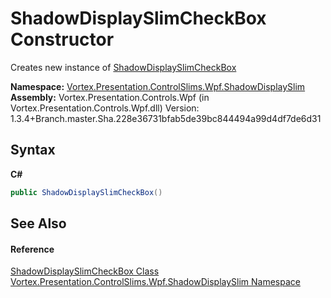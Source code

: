 # ShadowDisplaySlimCheckBox Constructor 
 

Creates new instance of <a href="T_Vortex_Presentation_ControlSlims_Wpf_ShadowDisplaySlim_ShadowDisplaySlimCheckBox.md">ShadowDisplaySlimCheckBox</a>

**Namespace:**&nbsp;<a href="N_Vortex_Presentation_ControlSlims_Wpf_ShadowDisplaySlim.md">Vortex.Presentation.ControlSlims.Wpf.ShadowDisplaySlim</a><br />**Assembly:**&nbsp;Vortex.Presentation.Controls.Wpf (in Vortex.Presentation.Controls.Wpf.dll) Version: 1.3.4+Branch.master.Sha.228e36731bfab5de39bc844494a99d4df7de6d31

## Syntax

**C#**<br />
``` C#
public ShadowDisplaySlimCheckBox()
```


## See Also


#### Reference
<a href="T_Vortex_Presentation_ControlSlims_Wpf_ShadowDisplaySlim_ShadowDisplaySlimCheckBox.md">ShadowDisplaySlimCheckBox Class</a><br /><a href="N_Vortex_Presentation_ControlSlims_Wpf_ShadowDisplaySlim.md">Vortex.Presentation.ControlSlims.Wpf.ShadowDisplaySlim Namespace</a><br />